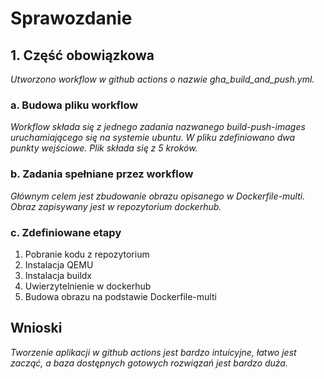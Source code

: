 # Sprawozdanie

## 1. Część obowiązkowa

<i>
Utworzono workflow w github actions o nazwie gha_build_and_push.yml.
</i>


### a. Budowa pliku workflow
<i>
Workflow składa się z jednego zadania nazwanego build-push-images uruchamiającego się na systemie ubuntu.
W pliku zdefiniowano dwa punkty wejściowe.
Plik składa się z 5 kroków.
</i>

### b. Zadania spełniane przez workflow
<i>
Głównym celem jest zbudowanie obrazu opisanego w Dockerfile-multi.
Obraz zapisywany jest w repozytorium dockerhub.
</i>

### c. Zdefiniowane etapy
<ol>
<li>Pobranie kodu z repozytorium</li>
<li>Instalacja QEMU</li>
<li>Instalacja buildx</li>
<li>Uwierzytelnienie w dockerhub</li>
<li>Budowa obrazu na podstawie Dockerfile-multi</li>
</ol>

## Wnioski
<i>
Tworzenie aplikacji w github actions jest bardzo intuicyjne, 
łatwo jest zacząć, a baza dostępnych gotowych rozwiązań jest bardzo duża.
</i>
